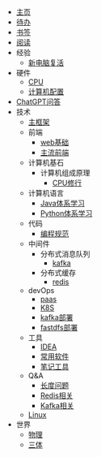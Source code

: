 - [主页](README.md)
- [待办](todo/index.md)
- [书签](bookmark/README.md)
- [阅读](read/README.md)
- 经验
    - [新电脑复活](exp/for-new-system.md)
- 硬件
    - [CPU](hardware/cpu.md)
    - [计算机配置](hardware/compute.md)
- [ChatGPT问答](chatGPT/qa.md)
- 技术
    - [主框架](skill/README.md)
    - 前端
        - [web基础](skill/front/web-base.md)
        - [主流前端](skill/front/all.md)
    - 计算机基石
        - 计算机组成原理
          - [CPU修行](https://mgang.gitee.io/sn-cpu/)
    - 计算机语言
      - [Java体系学习](https://java.meiflower.top/)
      - [Python体系学习](skill/python/index.md)
    - 代码
      - [编程规范](code/standard.md)
    - 中间件
        - 分布式消息队列
            - [kafka](skill/middleware/mq/kafka.md)
        - 分布式缓存
            - [redis](skill/middleware/cache/redis.md)
    - devOps
        - [paas](skill/devops/paas.md)
        - [K8S](skill/devops/k8s.md)
        - [kafka部署](skill/devops/kafka.md)
        - [fastdfs部署](skill/devops/fastdfs.md)
    - 工具
        - [IDEA](skill/tools/idea.md)
        - [常用软件](skill/tools/soft.md)
        - [笔记工具](skill/tools/booknote.md)
    - Q&A
        - [长度问题](skill/qa/for-len.md)
        - [Redis相关](skill/qa/redis.md)
        - [Kafka相关](skill/qa/kafka.md)
    - [Linux](skill/linux.md)
- 世界
    - [物理](world/physic.md)
    - [三体](world/threebody/readme.md)

